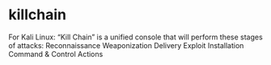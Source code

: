 # killchain
For Kali Linux:
“Kill Chain” is a unified console that will perform these stages of attacks:
Reconnaissance
Weaponization
Delivery
Exploit
Installation
Command & Control
Actions
